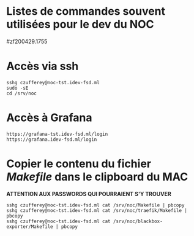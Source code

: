 # Listes de commandes souvent utilisées pour le dev du NOC
#zf200429.1755


# Accès via ssh
```
sshg czufferey@noc-tst.idev-fsd.ml
sudo -sE
cd /srv/noc
```


# Accès à Grafana
```
https://grafana-tst.idev-fsd.ml/login
https://grafana.idev-fsd.ml/login
```


# Copier le contenu du fichier *Makefile* dans le clipboard du MAC
**ATTENTION AUX PASSWORDS QUI POURRAIENT S'Y TROUVER**
```
sshg czufferey@noc-tst.idev-fsd.ml cat /srv/noc/Makefile | pbcopy
sshg czufferey@noc-tst.idev-fsd.ml cat /srv/noc/traefik/Makefile | pbcopy
sshg czufferey@noc-tst.idev-fsd.ml cat /srv/noc/blackbox-exporter/Makefile | pbcopy

```





